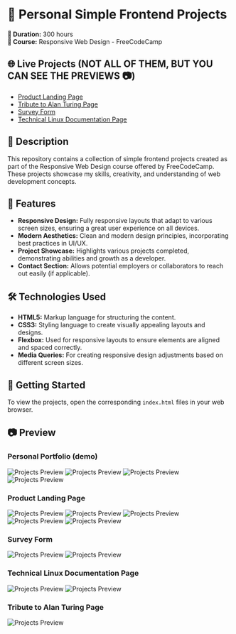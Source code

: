 # 🌟 Personal Simple Frontend Projects

**📅 Duration:** 300 hours  
**📖 Course:** Responsive Web Design - FreeCodeCamp

## 🌐 Live Projects (NOT ALL OF THEM, BUT YOU CAN SEE THE PREVIEWS 📷)
- [Product Landing Page](https://product-landing-page-example.netlify.app/)
- [Tribute to Alan Turing Page](https://tribute-alanturing-page.netlify.app/)
- [Survey Form](https://survey-form-myexample.netlify.app/)
- [Technical Linux Documentation Page](https://technical-documentation-linux-page.netlify.app/)

## 📖 Description
This repository contains a collection of simple frontend projects created as part of the Responsive Web Design course offered by FreeCodeCamp. These projects showcase my skills, creativity, and understanding of web development concepts.

## 🎨 Features
- **Responsive Design:** Fully responsive layouts that adapt to various screen sizes, ensuring a great user experience on all devices.
- **Modern Aesthetics:** Clean and modern design principles, incorporating best practices in UI/UX.
- **Project Showcase:** Highlights various projects completed, demonstrating abilities and growth as a developer.
- **Contact Section:** Allows potential employers or collaborators to reach out easily (if applicable).

## 🛠️ Technologies Used
- **HTML5:** Markup language for structuring the content.
- **CSS3:** Styling language to create visually appealing layouts and designs.
- **Flexbox:** Used for responsive layouts to ensure elements are aligned and spaced correctly.
- **Media Queries:** For creating responsive design adjustments based on different screen sizes.

## 🚀 Getting Started
To view the projects, open the corresponding `index.html` files in your web browser.

## 📷 Preview

### Personal Portfolio (demo)
![Projects Preview](projects-assets/personal-portfolio-demo-no-original/img1.png)
![Projects Preview](projects-assets/personal-portfolio-demo-no-original/img2.png)
![Projects Preview](projects-assets/personal-portfolio-demo-no-original/img3.png)
![Projects Preview](projects-assets/personal-portfolio-demo-no-original/img4.png)

### Product Landing Page
![Projects Preview](projects-assets/product-landing-page/img1.png)
![Projects Preview](projects-assets/product-landing-page/img2.png)
![Projects Preview](projects-assets/product-landing-page/img3.png)
![Projects Preview](projects-assets/product-landing-page/img4.png)
![Projects Preview](projects-assets/product-landing-page/img5.png)

### Survey Form
![Projects Preview](projects-assets/survey-form/img1.png)
![Projects Preview](projects-assets/survey-form/img2.png)

### Technical Linux Documentation Page
![Projects Preview](projects-assets/technical-documentation-page/img1.png)
![Projects Preview](projects-assets/technical-documentation-page/img2.png)

### Tribute to Alan Turing Page
![Projects Preview](projects-assets/tribute-page/img1.png)

